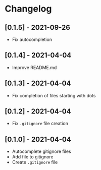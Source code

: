 # Changelog

## [0.1.5] - 2021-09-26

- Fix autocompletion

## [0.1.4] - 2021-04-04

- Improve README.md

## [0.1.3] - 2021-04-04

- Fix completion of files starting with dots

## [0.1.2] - 2021-04-04

- Fix `.gitignore` file creation

## [0.1.0] - 2021-04-04

- Autocomplete gitignore files
- Add file to gitignore
- Create `.gitignore` file
